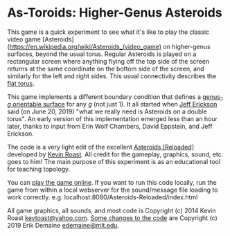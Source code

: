 As-Toroids: Higher-Genus Asteroids
==================================

This game is a quick experiment to see what it's like to play the classic
video game [Asteroids](https://en.wikipedia.org/wiki/Asteroids_(video_game)
on higher-genus surfaces, beyond the usual torus.  Regular Asteroids is played
on a rectangular screen where anything flying off the top side of the screen
returns at the same coordinate on the bottom side of the screen, and similarly
for the left and right sides.  This usual connectivity describes the
[flat torus](https://en.wikipedia.org/wiki/Torus#Flat_torus).

This game implements a different boundary condition that defines a
[genus-*g* orientable surface](https://en.wikipedia.org/wiki/Torus#Genus_g_surface) for any *g* (not just 1).
It all started when [Jeff Erickson](http://jeffe.cs.illinois.edu/) said
(on June 20, 2019) "what we really need is Asteroids on a double torus".
An early version of this implementation emerged less than an hour later,
thanks to input from Erin Wolf Chambers, David Eppstein, and Jeff Erickson.

The code is a very light edit of the excellent
[Asteroids [Reloaded]](http://www.kevs3d.co.uk/dev/asteroids)
developed by [Kevin Roast](http://www.kevs3d.co.uk/).
All credit for the gameplay, graphics, sound, etc. goes to him!
The main purpose of this experiment is as an educational tool
for teaching topology.

You can [play the game online](https://edemaine.github.io/as-toroids/index-debug.html).
If you want to run this code locally, run the game from within a local webserver for the sound/message file loading to work correctly.
e.g. localhost:8080/Asteroids-Reloaded/index.html

All game graphics, all sounds, and most code is
Copyright (c) 2014 Kevin Roast kevtoast@yahoo.com.
[Some changes to the code](https://github.com/edemaine/as-toroids/commits/master)
are Copyright (c) 2019 Erik Demaine edemaine@mit.edu.
